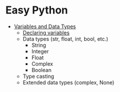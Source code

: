 # Easy Python

- [Variables and Data Types](https://github.com/gaybullayevumid/easy-python-uz/tree/main/01-Variables%20and%20Data%20Types)
    - [Declaring variables](https://github.com/gaybullayevumid/easy-python-uz/tree/main/01-Variables%20and%20Data%20Types#declaring-variables)
    - Data types (str, float, int, bool, etc.)
      - String
      - Integer
      - Float
      - Complex
      - Boolean
    - Type casting
    - Extended data types (complex, None)